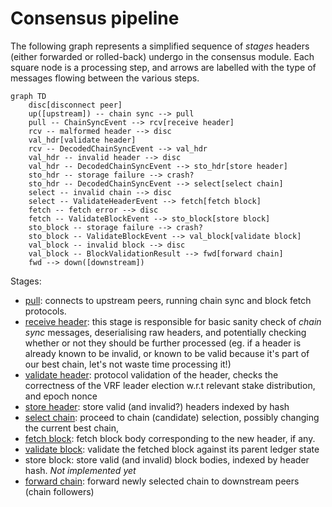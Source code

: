 # Consensus pipeline

The following graph represents a simplified sequence of _stages_ headers (either forwarded or rolled-back) undergo in the consensus module. Each square node is a processing step, and arrows are labelled with the type of messages flowing between the various steps.

```mermaid
graph TD
    disc[disconnect peer]
    up([upstream]) -- chain sync --> pull
    pull -- ChainSyncEvent --> rcv[receive header]
    rcv -- malformed header --> disc
    val_hdr[validate header]
    rcv -- DecodedChainSyncEvent --> val_hdr
    val_hdr -- invalid header --> disc
    val_hdr -- DecodedChainSyncEvent --> sto_hdr[store header]
    sto_hdr -- storage failure --> crash?
    sto_hdr -- DecodedChainSyncEvent --> select[select chain]
    select -- invalid chain --> disc
    select -- ValidateHeaderEvent --> fetch[fetch block]
    fetch -- fetch error --> disc
    fetch -- ValidateBlockEvent --> sto_block[store block]
    sto_block -- storage failure --> crash?
    sto_block -- ValidateBlockEvent --> val_block[validate block]
    val_block -- invalid block --> disc
    val_block -- BlockValidationResult --> fwd[forward chain]
    fwd --> down([downstream])
```

Stages:

* [pull](../amaru/src/stages/pull.rs): connects to upstream peers, running chain sync and block fetch protocols.
* [receive header](src/consensus/receive_header.rs): this stage is responsible for basic sanity check of _chain sync_ messages, deserialising raw headers, and potentially checking whether or not they should be further processed (eg. if a header is already known to be invalid, or known to be valid because it's part of our best chain, let's not waste time processing it!)
* [validate header](src/consensus/validate_header.rs): protocol validation of the header, checks the correctness of the VRF leader election w.r.t relevant stake distribution, and epoch nonce
* [store header](src/consensus/store_header.rs): store valid (and invalid?) headers indexed by hash
* [select chain](src/consensus/select_chain.rs): proceed to chain (candidate) selection, possibly changing the current best chain,
* [fetch block](../amaru/src/stages/consensus/fetch_block.rs): fetch block body corresponding to the new header, if any.
* [validate block](../amaru/src/stages/ledger.rs): validate the fetched block against its parent ledger state
* store block: store valid (and invalid) block bodies, indexed by header hash. _Not implemented yet_
* [forward chain](../amaru/src/stages/consensus/forward_chain/): forward newly selected chain to downstream peers (chain followers)
